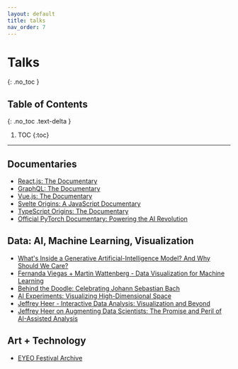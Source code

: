 ```yaml
---
layout: default 
title: talks
nav_order: 7
---
```


# Talks 

{: .no_toc }

## Table of Contents
{: .no_toc .text-delta }

1. TOC
{:toc}

---

## Documentaries
* [React.js: The Documentary](https://youtu.be/8pDqJVdNa44?feature=shared)
* [GraphQL: The Documentary](https://youtu.be/783ccP__No8?feature=shared)
* [Vue.js: The Documentary](https://youtu.be/OrxmtDw4pVI?feature=shared)
* [Svelte Origins: A JavaScript Documentary](https://youtu.be/kMlkCYL9qo0?feature=shared)
* [TypeScript Origins: The Documentary](https://youtu.be/U6s2pdxebSo?feature=shared)
* [Official PyTorch Documentary: Powering the AI Revolution](https://youtu.be/rgP_LBtaUEc?feature=shared)

## Data: AI, Machine Learning, Visualization
* [What's Inside a Generative Artificial-Intelligence Model? And Why Should We Care?](https://youtu.be/1yB81KgjAQ0?feature=shared)
* [Fernanda Viegas + Martin Wattenberg - Data Visualization for Machine Learning](https://vimeo.com/304131671)
* [Behind the Doodle: Celebrating Johann Sebastian Bach](https://youtu.be/XBfYPp6KF2g?feature=shared)
* [AI Experiments: Visualizing High-Dimensional Space](https://youtu.be/wvsE8jm1GzE?feature=shared)
* [Jeffrey Heer - Interactive Data Analysis: Visualization and Beyond](https://youtu.be/hsfWtPH2kDg?feature=shared)
* [Jeffrey Heer on Augmenting Data Scientists: The Promise and Peril of AI-Assisted Analysis](https://youtu.be/GrVuvUs_V7c?feature=shared)

## Art + Technology
* [EYEO Festival Archive](https://vimeo.com/eyeofestival)
